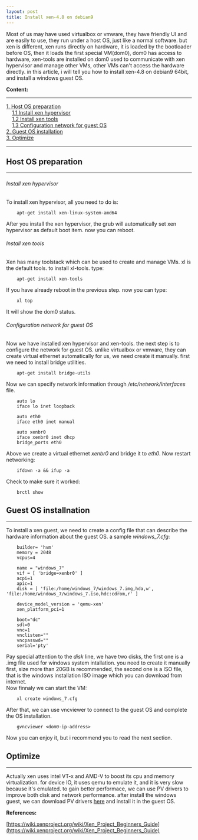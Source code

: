 ```yaml
---
layout: post
title: Install xen-4.8 on debian9
---
```


Most of us may have used virtualbox or vmware, they have friendly UI and are easily to use, they run under a host OS, just like a normal software. but xen is different, xen runs directly on hardware, it is loaded by the bootloader before OS, then it loads the first special VM(dom0), dom0 has access to hardware, xen-tools are installed on dom0 used to communicate with xen hypervisor and manage other VMs, other VMs can't access the hardware directly. in this article, i will tell you how to install xen-4.8 on debian9 64bit, and install a windows guest OS.

**Content:**  

--------------------------------------------------------------

[1. Host OS preparation](#1)  
&nbsp;&nbsp;&nbsp;&nbsp;[1.1 Install xen hypervisor](#1.1)  
&nbsp;&nbsp;&nbsp;&nbsp;[1.2 Install xen tools](#1.2)  
&nbsp;&nbsp;&nbsp;&nbsp;[1.3 Configuration network for guest OS](#1.3)  
[2. Guest OS installation](#2)    
[3. Optimize](#3)  

---------------------------------------------------------------

<h2 id="1">Host OS preparation</h2>

---------------------------------------------------------------

<h6 id="1.1">Install xen hypervisor</h6> 

To install xen hypervisor, all you need to do is:  
```
    apt-get install xen-linux-system-amd64
```
After you install the xen hypervisor, the grub will automatically set xen hypervisor as default boot item. now you can reboot.  

<h6 id="1.2">Install xen tools</h6>

Xen has many toolstack which can be used to create and manage VMs. xl is the default tools. to install xl-tools. type:  
```
    apt-get install xen-tools
```
If you have already reboot in the previous step. now you can type:  
```
    xl top
```
It will show the dom0 status.  

<h6 id="1.3">Configuration network for guest OS</h6>

Now we have installed xen hypervisor and xen-tools. the next step is to configure the network for guest OS. unlike virtualbox or vmware, they can create virtual ethernet automatically for us, we need create it manually.
first we need to install bridge utilities.  
```
    apt-get install bridge-utils
```
Now we can specify network information through */etc/network/interfaces* file.  
```
    auto lo
    iface lo inet loopback

    auto eth0
    iface eth0 inet manual

    auto xenbr0
    iface xenbr0 inet dhcp
    bridge_ports eth0
```
Above we create a virtual ethernet *xenbr0* and bridge it to *eth0*.
Now restart networking:  
```
    ifdown -a && ifup -a
```
Check to make sure it worked:  
```
    brctl show
```

<h2 id="2">Guest OS installnation</h2>

--------------------------------------------------------------------------------

To install a xen guest, we need to create a config file that can describe the hardware information about the guest OS. a sample *windows_7.cfg*:    
```
    builder= 'hvm'
    memory = 2048
    vcpus=4

    name = "windows_7"
    vif = [ 'bridge=xenbr0' ]
    acpi=1
    apic=1
    disk = [ 'file:/home/windows_7/windows_7.img,hda,w', 'file:/home/windows_7/windows_7.iso,hdc:cdrom,r' ]
    
    device_model_version = 'qemu-xen'
    xen_platform_pci=1

    boot="dc"
    sdl=0
    vnc=1
    vnclisten=""
    vncpasswd=""
    serial='pty'
```
Pay special attention to the *disk* line, we have two disks, the first one is a .img file used for windows system intallation. you need to create it manually first, size more than 20GB is recommended, the second one is a ISO file, that is the windows installation ISO image which you can download from internet.  
Now finnaly we can start the VM:  
```
    xl create windows_7.cfg
```
After that, we can use vncviewer to connect to the guest OS and complete the OS installation.  
```
    gvncviewer <dom0-ip-address>
```
Now you can enjoy it, but i recommend you to read the next section.

<h2 id="3">Optimize</h2>

---------------------------------------------------------------------------

Actually xen uses intel VT-x and AMD-V to boost its cpu and memory virtualization. for device IO, it uses qemu to emulate it, and it is very slow because it's emulated. to gain better performace, we can use PV drivers to improve both disk and network performance. after install the windows guest, we can download PV drivers [here](https://xenproject.org/developers/teams/windows-pv-drivers.html) and install it in the guest OS.

**References:**

[https://wiki.xenproject.org/wiki/Xen_Project_Beginners_Guide](https://wiki.xenproject.org/wiki/Xen_Project_Beginners_Guide)
